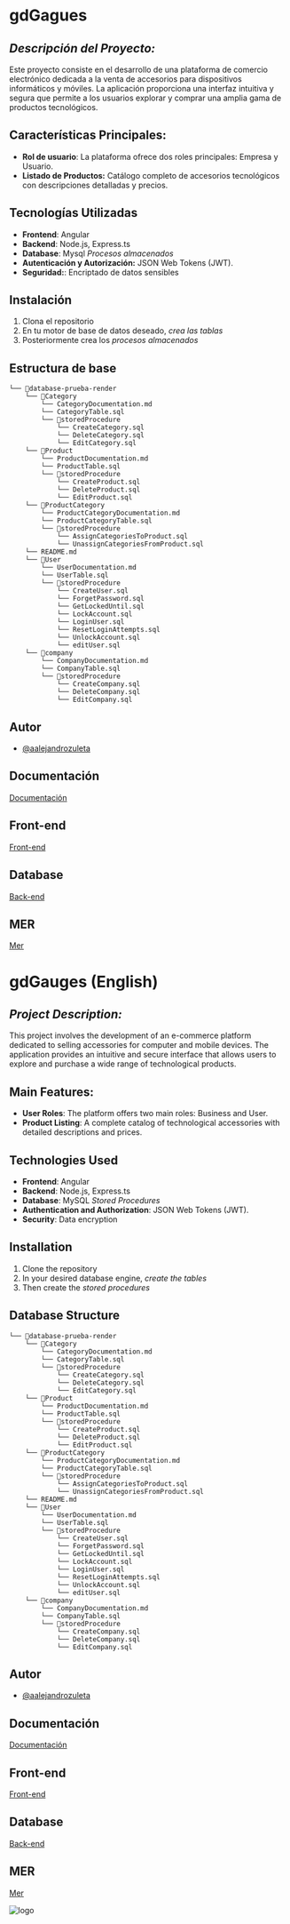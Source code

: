 # gdGagues

## *Descripción del Proyecto:*
Este proyecto consiste en el desarrollo de una plataforma de comercio electrónico dedicada a la venta de accesorios para dispositivos informáticos y móviles. La aplicación proporciona una interfaz intuitiva y segura que permite a los usuarios explorar y comprar una amplia gama de productos tecnológicos.

## Características Principales:
- **Rol de usuario**: La plataforma ofrece dos roles principales: Empresa y Usuario.
- **Listado de Productos:** Catálogo completo de accesorios tecnológicos con descripciones detalladas y precios.

## Tecnologías Utilizadas
- **Frontend**: Angular
- **Backend**: Node.js, Express.ts
- **Database**: Mysql *Procesos almacenados*
- **Autenticación y Autorización:** JSON Web Tokens (JWT).
- **Seguridad:**: Encriptado de datos sensibles

## Instalación
1. Clona el repositorio
2. En tu motor de base de datos deseado, *crea las tablas*
3. Posteriormente crea los *procesos almacenados*

## Estructura de base

```
└── 📁database-prueba-render
    └── 📁Category
        └── CategoryDocumentation.md
        └── CategoryTable.sql
        └── 📁storedProcedure
            └── CreateCategory.sql
            └── DeleteCategory.sql
            └── EditCategory.sql
    └── 📁Product
        └── ProductDocumentation.md
        └── ProductTable.sql
        └── 📁storedProcedure
            └── CreateProduct.sql
            └── DeleteProduct.sql
            └── EditProduct.sql
    └── 📁ProductCategory
        └── ProductCategoryDocumentation.md
        └── ProductCategoryTable.sql
        └── 📁storedProcedure
            └── AssignCategoriesToProduct.sql
            └── UnassignCategoriesFromProduct.sql
    └── README.md
    └── 📁User
        └── UserDocumentation.md
        └── UserTable.sql
        └── 📁storedProcedure
            └── CreateUser.sql
            └── ForgetPassword.sql
            └── GetLockedUntil.sql
            └── LockAccount.sql
            └── LoginUser.sql
            └── ResetLoginAttempts.sql
            └── UnlockAccount.sql
            └── editUser.sql
    └── 📁company
        └── CompanyDocumentation.md
        └── CompanyTable.sql
        └── 📁storedProcedure
            └── CreateCompany.sql
            └── DeleteCompany.sql
            └── EditCompany.sql
```

## Autor
- [@aalejandrozuleta](https://github.com/aalejandrozuleta)

## Documentación
[Documentación](404)

## Front-end
[Front-end](https://github.com/aalejandrozuleta/frontendPrueba.git)

## Database
[Back-end](https://github.com/aalejandrozuleta/backend-prueba-render)

## MER
[Mer](https://drive.google.com/file/d/1skumfDmUTfS7Hx5zG--DYWZKe6vJs6Tw/view?usp=sharing)

# gdGauges (English)

## *Project Description:*
This project involves the development of an e-commerce platform dedicated to selling accessories for computer and mobile devices. The application provides an intuitive and secure interface that allows users to explore and purchase a wide range of technological products.

## Main Features:
- **User Roles**: The platform offers two main roles: Business and User.
- **Product Listing**: A complete catalog of technological accessories with detailed descriptions and prices.

## Technologies Used
- **Frontend**: Angular
- **Backend**: Node.js, Express.ts
- **Database**: MySQL *Stored Procedures*
- **Authentication and Authorization**: JSON Web Tokens (JWT).
- **Security**: Data encryption

## Installation
1. Clone the repository
2. In your desired database engine, *create the tables*
3. Then create the *stored procedures*

## Database Structure

```
└── 📁database-prueba-render
    └── 📁Category
        └── CategoryDocumentation.md
        └── CategoryTable.sql
        └── 📁storedProcedure
            └── CreateCategory.sql
            └── DeleteCategory.sql
            └── EditCategory.sql
    └── 📁Product
        └── ProductDocumentation.md
        └── ProductTable.sql
        └── 📁storedProcedure
            └── CreateProduct.sql
            └── DeleteProduct.sql
            └── EditProduct.sql
    └── 📁ProductCategory
        └── ProductCategoryDocumentation.md
        └── ProductCategoryTable.sql
        └── 📁storedProcedure
            └── AssignCategoriesToProduct.sql
            └── UnassignCategoriesFromProduct.sql
    └── README.md
    └── 📁User
        └── UserDocumentation.md
        └── UserTable.sql
        └── 📁storedProcedure
            └── CreateUser.sql
            └── ForgetPassword.sql
            └── GetLockedUntil.sql
            └── LockAccount.sql
            └── LoginUser.sql
            └── ResetLoginAttempts.sql
            └── UnlockAccount.sql
            └── editUser.sql
    └── 📁company
        └── CompanyDocumentation.md
        └── CompanyTable.sql
        └── 📁storedProcedure
            └── CreateCompany.sql
            └── DeleteCompany.sql
            └── EditCompany.sql
```

## Autor
- [@aalejandrozuleta](https://github.com/aalejandrozuleta)

## Documentación
[Documentación](404)

## Front-end
[Front-end](https://github.com/aalejandrozuleta/frontendPrueba.git)

## Database
[Back-end](https://github.com/aalejandrozuleta/backend-prueba-render)

## MER
[Mer](https://drive.google.com/file/d/1skumfDmUTfS7Hx5zG--DYWZKe6vJs6Tw/view?usp=sharing)


![logo](https://cdn.icon-icons.com/icons2/2699/PNG/512/mysql_logo_icon_169941.png)